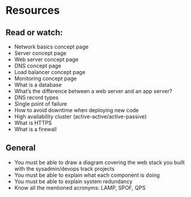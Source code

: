 # Resources

## Read or watch:

*    Network basics concept page
*    Server concept page
*    Web server concept page
*    DNS concept page
*    Load balancer concept page
*    Monitoring concept page
*    What is a database
*    What’s the difference between a web server and an app server?
*    DNS record types
*    Single point of failure
*    How to avoid downtime when deploying new code
*    High availability cluster (active-active/active-passive)
*    What is HTTPS
*    What is a firewall

## General

*    You must be able to draw a diagram covering the web stack you built with the sysadmin/devops track projects
*    You must be able to explain what each component is doing
*    You must be able to explain system redundancy
*    Know all the mentioned acronyms: LAMP, SPOF, QPS
